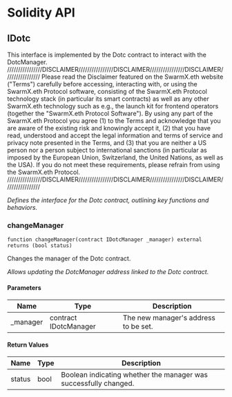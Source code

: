 # Solidity API

## IDotc

This interface is implemented by the Dotc contract to interact with the DotcManager.
////////////////DISCLAIMER////////////////DISCLAIMER////////////////DISCLAIMER////////////////
Please read the Disclaimer featured on the SwarmX.eth website ("Terms") carefully before accessing,
interacting with, or using the SwarmX.eth Protocol software, consisting of the SwarmX.eth Protocol
technology stack (in particular its smart contracts) as well as any other SwarmX.eth technology such
as e.g., the launch kit for frontend operators (together the "SwarmX.eth Protocol Software").
By using any part of the SwarmX.eth Protocol you agree (1) to the Terms and acknowledge that you are
aware of the existing risk and knowingly accept it, (2) that you have read, understood and accept the
legal information and terms of service and privacy note presented in the Terms, and (3) that you are
neither a US person nor a person subject to international sanctions (in particular as imposed by the
European Union, Switzerland, the United Nations, as well as the USA). If you do not meet these
requirements, please refrain from using the SwarmX.eth Protocol.
////////////////DISCLAIMER////////////////DISCLAIMER////////////////DISCLAIMER////////////////

_Defines the interface for the Dotc contract, outlining key functions and behaviors._

### changeManager

```solidity
function changeManager(contract IDotcManager _manager) external returns (bool status)
```

Changes the manager of the Dotc contract.

_Allows updating the DotcManager address linked to the Dotc contract._

#### Parameters

| Name | Type | Description |
| ---- | ---- | ----------- |
| _manager | contract IDotcManager | The new manager's address to be set. |

#### Return Values

| Name | Type | Description |
| ---- | ---- | ----------- |
| status | bool | Boolean indicating whether the manager was successfully changed. |

